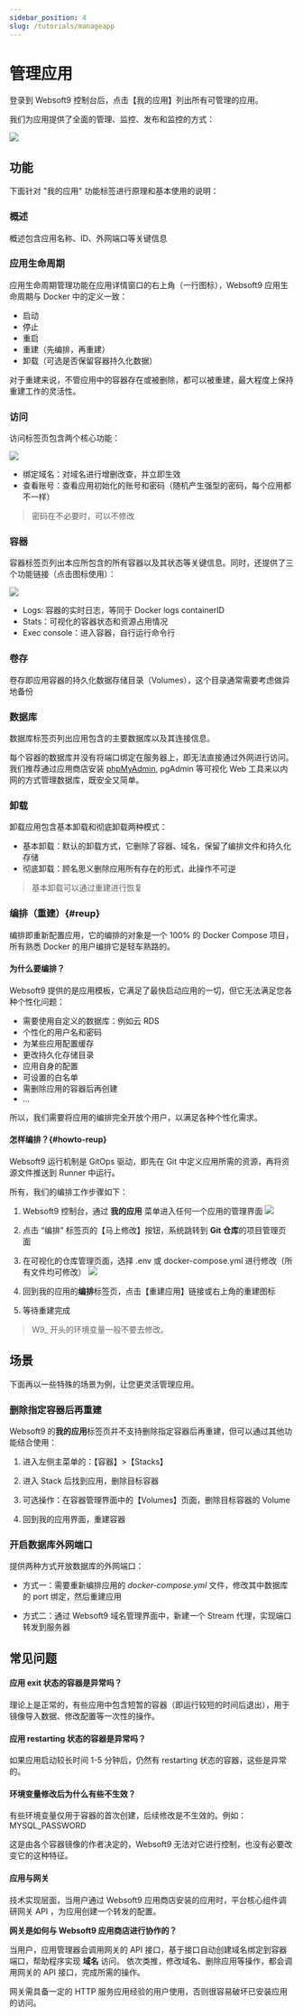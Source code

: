 ```yaml
---
sidebar_position: 4
slug: /tutorials/manageapp
---
```


# 管理应用

登录到 Websoft9 控制台后，点击【我的应用】列出所有可管理的应用。  

我们为应用提供了全面的管理、监控、发布和监控的方式：  

![](./assets/websoft9-myappsdetail.png)

## 功能

下面针对 "我的应用" 功能标签进行原理和基本使用的说明：  

### 概述

概述包含应用名称、ID、外网端口等关键信息

### 应用生命周期

应用生命周期管理功能在应用详情窗口的右上角（一行图标），Websoft9 应用生命周期与 Docker 中的定义一致：

- 启动
- 停止
- 重启
- 重建（先编排，再重建）
- 卸载（可选是否保留容器持久化数据）

对于重建来说，不管应用中的容器存在或被删除，都可以被重建，最大程度上保持重建工作的灵活性。 


### 访问

访问标签页包含两个核心功能：

![](./assets/websoft9-myapps-access.png)

- 绑定域名：对域名进行增删改查，并立即生效
- 查看账号：查看应用初始化的账号和密码（随机产生强型的密码，每个应用都不一样）

> 密码在不必要时，可以不修改


### 容器

容器标签页列出本应所包含的所有容器以及其状态等关键信息。同时，还提供了三个功能链接（点击图标使用）：  

![](./assets/websoft9-myapps-access.png)


- Logs: 容器的实时日志，等同于 Docker logs containerID
- Stats：可视化的容器状态和资源占用情况
- Exec console：进入容器，自行运行命令行


### 卷存

卷存即应用容器的持久化数据存储目录（Volumes），这个目录通常需要考虑做异地备份

### 数据库

数据库标签页列出应用包含的主要数据库以及其连接信息。  

每个容器的数据库并没有将端口绑定在服务器上，即无法直接通过外网进行访问。我们推荐通过应用商店安装 [phpMyAdmin](../mysql#phpmyadmin), pgAdmin 等可视化 Web 工具来以内网的方式管理数据库，既安全又简单。  

### 卸载

卸载应用包含基本卸载和彻底卸载两种模式：

- 基本卸载：默认的卸载方式，它删除了容器、域名，保留了编排文件和持久化存储
- 彻底卸载：顾名思义删除应用所有存在的形式，此操作不可逆

> 基本卸载可以通过重建进行恢复

### 编排（重建）{#reup}

编排即重新配置应用，它的编排的对象是一个 100% 的 Docker Compose 项目，所有熟悉 Docker 的用户编排它是轻车熟路的。  

#### 为什么要编排？

Websoft9 提供的是应用模板，它满足了最快启动应用的一切，但它无法满足您各种个性化问题：

- 需要使用自定义的数据库：例如云 RDS
- 个性化的用户名和密码
- 为某些应用配置缓存
- 更改持久化存储目录
- 应用自身的配置
- 可设置的白名单
- 需删除应用的容器后再创建
- ...

所以，我们需要将应用的编排完全开放个用户，以满足各种个性化需求。  


#### 怎样编排？{#howto-reup}

Websoft9 运行机制是 GitOps 驱动，即先在 Git 中定义应用所需的资源，再将资源文件推送到 Runner 中运行。  

所有，我们的编排工作步骤如下：

1. Websoft9 控制台，通过 **我的应用** 菜单进入任何一个应用的管理界面
   ![](./assets/websoft9-composeedit.png)

2. 点击 “编排” 标签页的【马上修改】按钮，系统跳转到 **Git 仓库**的项目管理页面

2. 在可视化的仓库管理页面，选择 .env 或 docker-compose.yml 进行修改（所有文件均可修改）
   ![](./assets/websoft9-composeedit.png)

3. 回到我的应用的**编排**标签页，点击【重建应用】链接或右上角的重建图标

4. 等待重建完成


> W9_ 开头的环境变量一般不要去修改。


## 场景

下面再以一些特殊的场景为例，让您更灵活管理应用。  

### 删除指定容器后再重建

Websoft9 的**我的应用**标签页并不支持删除指定容器后再重建，但可以通过其他功能结合使用：

1. 进入左侧主菜单的：【容器】>【Stacks】

2. 进入 Stack 后找到应用，删除目标容器

3. 可选操作：在容器管理界面中的【Volumes】页面，删除目标容器的 Volume

4. 回到我的应用界面，重建容器

### 开启数据库外网端口

提供两种方式开放数据库的外网端口：

- 方式一：需要重新编排应用的 *docker-compose.yml* 文件，修改其中数据库的 port 绑定，然后重建应用

- 方式二：通过 Websoft9 域名管理界面中，新建一个 Stream 代理，实现端口转发到服务器



## 常见问题

#### 应用 exit 状态的容器是异常吗？

理论上是正常的，有些应用中包含短暂的容器（即运行较短的时间后退出），用于镜像导入数据、修改配置等一次性的操作。 

#### 应用 restarting 状态的容器是异常吗？

如果应用启动较长时间 1-5 分钟后，仍然有 restarting 状态的容器，这些是异常的。

#### 环境变量修改后为什么有些不生效？

有些环境变量仅用于容器的首次创建，后续修改是不生效的。例如：MYSQL_PASSWORD  

这是由各个容器镜像的作者决定的，Websoft9 无法对它进行控制，也没有必要改变它的这种特征。    

#### 应用与网关

技术实现层面，当用户通过 Websoft9 应用商店安装的应用时，平台核心组件调研网关 API ，为应用创建一个转发的配置。  

**网关是如何与 Websoft9 应用商店进行协作的？**     

当用户，应用管理器会调用网关的 API 接口，基于接口自动创建域名绑定到容器端口，帮助程序实现 **域名** 访问。 依次类推，修改域名、删除应用等操作，都会调用网关的 API 接口，完成所需的操作。 

网关需具备一定的 HTTP 服务应用经验的用户使用，否则很容易破坏已安装应用的访问。 


